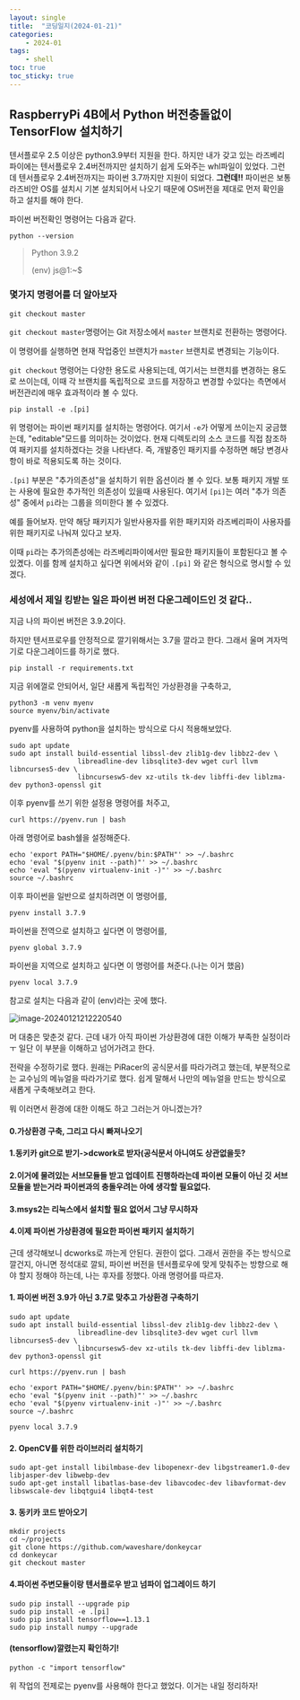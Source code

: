 ```yaml
---
layout: single
title:  "코딩일지(2024-01-21)"
categories: 
    - 2024-01
tags:
    - shell
toc: true
toc_sticky: true
---
```






## RaspberryPi 4B에서 Python 버전충돌없이 TensorFlow 설치하기

텐서플로우 2.5 이상은 python3.9부터 지원을 한다. 하지만 내가 갖고 있는 라즈베리파이에는 텐서플로우 2.4버전까지만 설치하기 쉽게 도와주는 whl파일이 있었다. 그런데 텐서플로우 2.4버전까지는 파이썬 3.7까지만 지원이 되었다. <b>그런데!!</b> 파이썬은 보통 라즈비안 OS를 설치시 기본 설치되어서 나오기 때문에 OS버전을 제대로 먼저 확인을 하고 설치를 해야 한다.

파이썬 버전확인 명령어는 다음과 같다.

```shell
python --version
```

> Python 3.9.2
>
> (env) js@1:~$ 



### 몇가지 명령어를 더 알아보자

```shell
git checkout master
```

`git checkout master`명령어는 Git 저장소에서 `master` 브랜치로 전환하는 명령어다.

이 명령어를 실행하면 현재 작업중인 브랜치가 `master` 브랜치로 변경되는 기능이다.

`git checkout` 명령어는 다양한 용도로 사용되는데, 여기서는 브랜치를 변경하는 용도로 쓰이는데, 이때 각 브랜치를 독립적으로 코드를 저장하고 변경할 수있다는 측면에서 버전관리에 매우 효과적이라 볼 수 있다.



```shell
pip install -e .[pi]
```

 위 명령어는 파이썬 패키지를 설치하는 명령어다. 여기서 `-e`가 어떻게 쓰이는지 궁금했는데, "editable"모드를 의미하는 것이었다. 현재 디렉토리의 소스 코드를 직접 참조하여 패키지를 설치하겠다는 것을 나타낸다. 즉, 개발중인 패키지를 수정하면 해당 변경사항이 바로 적용되도록 하는 것이다.

`.[pi]` 부분은 "추가의존성"을 설치하기 위한 옵션이라 볼 수 있다. 보통 패키지 개발 또는 사용에 필요한 추가적인 의존성이 있을때 사용된다. 여기서 `[pi]`는 여러 "추가 의존성" 중에서 `pi`라는 그룹을 의미한다 볼 수 있겠다.

예를 들어보자. 만약 해당 패키지가 일반사용자를 위한 패키지와 라즈베리파이 사용자를 위한 패키지로 나눠져 있다고 보자.

이때 `pi`라는 추가의존성에는 라즈베리파이에서만 필요한 패키지들이 포함된다고 볼 수 있곘다. 이를 함께 설치하고 싶다면 위에서와 같이 `.[pi]` 와 같은 형식으로 명시할 수 있겠다.



### 세성에서 제일 킹받는 일은 파이썬 버전 다운그레이드인 것 같다..

지금 나의 파이썬 버전은 3.9.2이다.

하지만 텐서프로우를 안정적으로 깔기위해서는 3.7을 깔라고 한다. 그래서 울며 겨자먹기로 다운그레이드를 하기로 했다.

```shell
pip install -r requirements.txt
```

지금 위에껄로 안되어서, 일단 새롭게 독립적인 가상환경을 구축하고,

```shell
python3 -m venv myenv
source myenv/bin/activate
```

pyenv를 사용하여 python을 설치하는 방식으로 다시 적용해보았다.

```shell
sudo apt update
sudo apt install build-essential libssl-dev zlib1g-dev libbz2-dev \
                 libreadline-dev libsqlite3-dev wget curl llvm libncurses5-dev \
                 libncursesw5-dev xz-utils tk-dev libffi-dev liblzma-dev python3-openssl git
```

이후 pyenv를 쓰기 위한 설정용 명령어를 처주고,

```shell
curl https://pyenv.run | bash
```

아래 명령어로 bash쉘을 설정해준다.

```shell
echo 'export PATH="$HOME/.pyenv/bin:$PATH"' >> ~/.bashrc
echo 'eval "$(pyenv init --path)"' >> ~/.bashrc
echo 'eval "$(pyenv virtualenv-init -)"' >> ~/.bashrc
source ~/.bashrc
```

이후 파이썬을 일반으로 설치하려면 이 명령어를,

```shell
pyenv install 3.7.9
```

파이썬을 전역으로 설치하고 싶다면 이 명령어를,

```shell
pyenv global 3.7.9
```

파이썬을 지역으로 설치하고 싶다면 이 명령어를 쳐준다.(나는 이거 했음)

```shell
pyenv local 3.7.9
```

참고로 설치는 다음과 같이 (env)라는 곳에 했다.

![image-20240121212220540]({{site.url}}/images/2024-01-21-codinglog(22)/image-20240121212220540.png)

머 대충은 맞춘것 같다. 근데 내가 아직 파이썬 가상환경에 대한 이해가 부족한 실정이라ㅜ 일단 이 부분을 이해하고 넘어가려고 한다.



전략을 수정하기로 했다. 원래는 PiRacer의 공식문서를 따라가려고 했는데, 부분적으로는 교수님의 메뉴얼을 따라가기로 했다. 쉽게 말해서 나만의 메뉴얼을 만드는 방식으로 새롭게 구축해보려고 한다.

뭐 이러면서 환경에 대한 이해도 하고 그러는거 아니겠는가?

#### 0.가상환경 구축, 그리고 다시 빠져나오기

#### 1.동키카 git으로 받기->dcwork로 받자(공식문서 아니여도 상관없을듯?

#### 2.이거에 물려있는 서브모듈들 받고 업데이트 진행하라는데 파이썬 모듈이 아닌 깃 서브모듈을 받는거라 파이썬과의 충돌우려는 아에 생각할 필요없다.

#### 3.msys2는 리눅스에서 설치할 필요 없어서 그냥 무시하자

#### 4.이제 파이썬 가상환경에 필요한 파이썬 패키지 설치하기

근데 생각해보니 dcworks로 까는게 안된다. 권한이 없다. 그래서 권한을 주는 방식으로 깔건지, 아니면 정석대로 깔되, 파이썬 버전을 텐서플로우에 맞게 맞춰주는 방향으로 해야 할지 정해야 하는데, 나는 후자를 정했다. 아래 명령어를 따르자.

#### 1. 파이썬 버전 3.9가 아닌 3.7로 맞추고 가상환경 구축하기

```
sudo apt update
sudo apt install build-essential libssl-dev zlib1g-dev libbz2-dev \
                 libreadline-dev libsqlite3-dev wget curl llvm libncurses5-dev \
                 libncursesw5-dev xz-utils tk-dev libffi-dev liblzma-dev python3-openssl git

curl https://pyenv.run | bash

echo 'export PATH="$HOME/.pyenv/bin:$PATH"' >> ~/.bashrc
echo 'eval "$(pyenv init --path)"' >> ~/.bashrc
echo 'eval "$(pyenv virtualenv-init -)"' >> ~/.bashrc
source ~/.bashrc

pyenv local 3.7.9
```



#### 2. OpenCV를 위한 라이브러리 설치하기

```shell
sudo apt-get install libilmbase-dev libopenexr-dev libgstreamer1.0-dev libjasper-dev libwebp-dev 
sudo apt-get install libatlas-base-dev libavcodec-dev libavformat-dev libswscale-dev libqtgui4 libqt4-test
```

#### 3. 동키카 코드 받아오기

```shell
mkdir projects
cd ~/projects
git clone https://github.com/waveshare/donkeycar
cd donkeycar
git checkout master
```

#### 4.파이썬 주변모듈이랑 텐서플로우 받고 넘파이 업그레이드 하기

```shell
sudo pip install --upgrade pip
sudo pip install -e .[pi]
sudo pip install tensorflow==1.13.1
sudo pip install numpy --upgrade
```

#### (tensorflow)깔렸는지 확인하기!

```shell
python -c "import tensorflow"
```



위 작업의 전제로는 pyenv를 사용해야 한다고 했었다. 이거는 내일 정리하자!









